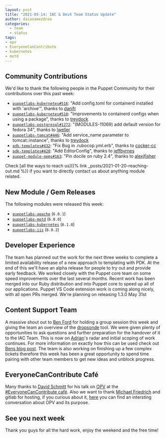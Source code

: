 ```yaml
---
layout: post
title: "2021-05-14: IAC & DevX Team Status Update"
author: daianamezdrea
categories:
  - team
  - status
tags:
- opv
- EveryoneCanContribute
- kubernetes 
- motd
---
```


## Community Contributions

We'd like to thank the following people in the Puppet Community for their contributions over this past week:

- [`puppetlabs-kubernetes#516`][puppetlabs-kubernetes-pr-516]: "Add config.toml for containerd installed with 'archive'", thanks to [danifr][danifr]
- [`puppetlabs-kubernetes#510`][puppetlabs-kubernetes-pr-510]: "Improvements to containerd configs when using a package", thanks to [treydock][treydock]
- [`puppetlabs-postgresql#1272`][puppetlabs-postgresql-pr-1272]: "(MODULES-11069) add default version for fedora 34", thanks to [lweller][lweller]
- [`puppetlabs-tomcat#446`][puppetlabs-tomcat-pr-446]: "Add service_name parameter to tomcat::instance", thanks to [treydock][treydock]
- [`pdk-templates#432`][pdk-templates-pr-432]: "Fix Bug in .rubocop.yml.erb", thanks to [cocker-cc][cocker-cc]
- [`pdk-templates#428`][pdk-templates-pr-428]: "Add EditorConfig", thanks to [jeffbyrnes][jeffbyrnes]
- [`puppet-module-gems#163`][puppet-module-gems-pr-163]: "Pin docile on ruby 2.4", thanks to [alexjfisher][alexjfisher]

Check [all the ways to reach us]({% link _posts/2021-01-20-reaching-out.md %}) if you want to directly contact us about anything module related.

## New Module / Gem Releases

The following modules were released this week:

- [`puppetlabs-apache`][puppetlabs-apache] (`6.0.1`)
- [`puppetlabs-motd`][puppetlabs-motd] (`6.0.0`)
- [`puppetlabs-kubernetes`][puppetlabs-kubernetes] (`6.1.0`)
- [`puppetlabs-iis`][puppetlabs-iis] (`8.0.2`)

## Developer Experience

The team has planned out the work for the next three weeks to complete a limited availability release of a new approach to templating with PDK. At the end of this we'll have an alpha release for people to try out and provide early feedback.
We worked closely with the Puppet core team on some speed improvements over the last several months. Recent work has been merged into our Ruby distribution and into Puppet core to speed up all of our applications.
Puppet VS Code extension work is coming along nicely, with all open PRs merged. We're planning on releasing 1.3.0 May 31st

## Content Support Team

A massive shout out to [Ben Ford](https://github.com/binford2k) for holding a group session this week and giving the team an overview of the [dropsonde](https://github.com/puppetlabs/dropsonde) tool. We were given plenty of opportunities to ask questions and further preparation for the handover of it to the IAC Team. This is now on [Adrian][Adrian]'s radar and initial scoping of work continues. For more information on exactly how this can be used check out [Bens blog post](https://dev.to/binford2k/telemetry-that-doesn-t-suck-na2).
The team is also working on finishing up a few complex tickets therefore this week has been a great opportunity to spend time pairing with other team members to get new ideas and unblock progress.

## EveryoneCanContribute Café
Many thanks to [David Schmitt][DavidSchmitt] for his talk on [OPV](https://github.com/puppetlabs/opv) at the [#EveryoneCanContribute café](https://twitter.com/dnsmichi/status/1392511069030060033). Also we want to thank [Michael Friedrich](https://twitter.com/dnsmichi) and gitlab for hosting, if you curious about it, [here](https://twitter.com/dnsmichi/status/1392511069030060033) you can find an intersting conversation about OPV and its purpose. 

## See you next week
Thank you guys for all the hard work, enjoy the weekend and the free time!

  [puppetlabs-apache]: https://github.com/puppetlabs/puppetlabs-apache
  [puppetlabs-motd]: https://github.com/puppetlabs/puppetlabs-motd
  [puppetlabs-kubernetes]: https://github.com/puppetlabs/puppetlabs-kubernetes
  [puppetlabs-iis]: https://github.com/puppetlabs/puppetlabs-iis
  [puppetlabs-kubernetes-pr-516]: https://github.com/puppetlabs/puppetlabs-kubernetes/pull/516
  [danifr]: https://github.com/danifr
  [puppetlabs-kubernetes-pr-510]: https://github.com/puppetlabs/puppetlabs-kubernetes/pull/510
  [treydock]: https://github.com/treydock
  [puppetlabs-postgresql-pr-1272]: https://github.com/puppetlabs/puppetlabs-postgresql/pull/1272
  [lweller]: https://github.com/lweller
  [puppetlabs-tomcat-pr-446]: https://github.com/puppetlabs/puppetlabs-tomcat/pull/446
  [pdk-templates-pr-432]: https://github.com/puppetlabs/pdk-templates/pull/432
  [cocker-cc]: https://github.com/cocker-cc
  [pdk-templates-pr-428]: https://github.com/puppetlabs/pdk-templates/pull/428
  [jeffbyrnes]: https://github.com/jeffbyrnes
  [puppet-module-gems-pr-163]: https://github.com/puppetlabs/puppet-module-gems/pull/163
  [alexjfisher]: https://github.com/alexjfisher


<!-- check https://tickets.puppetlabs.com/secure/RapidBoard.jspa?rapidView=1176&quickFilter=8745 for other tickets closed out this week that should be mentioned here -->

  [Adrian]:             https://github.com/adrianiurca
  [Ben]:                https://github.com/binford2k
  [Ciaran]:             https://github.com/sanfrancrisko
  [Daiana]:             https://github.com/daianamezdrea
  [Danny]:              https://github.com/carabasdaniel
  [DavidArmstrong]:     https://github.com/da-ar
  [DavidSchmitt]:       https://github.com/DavidS
  [DavidSwan]:          https://github.com/david22swan
  [Disha]:              https://github.com/Disha-maker
  [James]:              https://github.com/jpogran
  [Lore]:               https://github.com/lionce
  [Michael]:            https://github.com/michaeltlombardi
  [Paula]:              https://github.com/pmcmaw
  [Sheena]:             https://github.com/sheenaajay
  [Supported Modules]:  https://puppetlabs.github.io/iac/modules/
  [Tools]:              https://puppetlabs.github.io/iac/tools/
